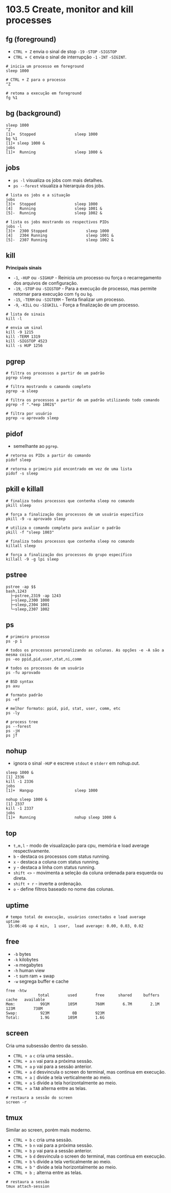 # 103.5 Create, monitor and kill processes

## fg (foreground)

* `CTRL + Z` envia o sinal de stop `-19` `-STOP` `-SIGSTOP`
* `CTRL + C` envia o sinal de interrupção `-1` `-INT` `-SIGINT`.

```shell
# inicia um processo em foreground
sleep 1000

# CTRL + Z para o processo
^Z

# retoma a execução em foreground
fg %1
```

## bg (background)

```shell
sleep 1000
^Z
[1]+  Stopped                 sleep 1000
bg %1
[1]+ sleep 1000 &
jobs
[1]+  Running                 sleep 1000 &
```

## jobs

* `ps -l` visualiza os jobs com mais detalhes.
* `ps --forest` visualiza a hierarquia dos jobs.

```shell
# lista os jobs e a situação
jobs
[3]+  Stopped                 sleep 1000
[4]   Running                 sleep 1001 &
[5]-  Running                 sleep 1002 &

# lista os jobs mostrando os respectivos PIDs
jobs -l
[3]+  2300 Stopped                 sleep 1000
[4]   2304 Running                 sleep 1001 &
[5]-  2307 Running                 sleep 1002 &
```

## kill

**Principais sinais**
* `-1`, `-HUP` ou `-SIGHUP` - Reinicia um processo ou força o recarregamento dos arquivos de configuração.
* `-19`, `-STOP` ou `-SIGSTOP` - Para a execução de processo, mas permite retornar para execução com `fg` ou `bg`.
* `-15`, `-TERM` ou `-SIGTERM` - Tenta finalizar um processo.
* `-9`, `-KILL` ou `-SIGKILL` - Força a finalização de um processo.

```shell
# lista de sinais
kill -l

# envia um sinal
kill -9 1215
kill -TERM 1319
kill -SIGSTOP 4523
kill -s HUP 1256
```

## pgrep

```shell
# filtra os processos a partir de um padrão
pgrep sleep

# filtra mostrando o camando completo
pgrep -a sleep

# filtra os processos a partir de um padrão utilizando todo comando
pgrep -f ".*eep 1002$"

# filtra por usuário
pgrep -u aprovado sleep
```

## pidof

* semelhante ao `pgrep`.

```shell
# retorna os PIDs a partir do comando
pidof sleep

# retorna o primeiro pid encontrado em vez de uma lista
pidof -s sleep
```

## pkill e killall

```shell
# finaliza todos processos que contenha sleep no comando
pkill sleep

# força a finalização dos processos de um usuário específico
pkill -9 -u aprovado sleep

# utiliza o comando completo para avaliar o padrão
pkill -f "sleep 1003"

# finaliza todos processos que contenha sleep no comando
killall sleep

# força a finalização dos processos do grupo específico
killall -9 -g lpi sleep
```

## pstree

```
pstree -ap $$
bash,1243
  ├─pstree,2319 -ap 1243
  ├─sleep,2300 1000
  ├─sleep,2304 1001
  └─sleep,2307 1002
```

## ps

```shell
# primeiro processo
ps -p 1

# todos os processos personalizando as colunas. As opções -e -A são a mesma coisa
ps -eo ppid,pid,user,stat,ni,comm

# todos os processos de um usuário
ps -fu aprovado

# BSD syntax
ps axu

# formato padrão
ps -ef

# melhor formato: ppid, pid, stat, user, comm, etc
ps -ly

# process tree
ps --forest
ps -jH
ps jf
```

## nohup

* ignora o sinal `-HUP` e escreve `stdout` e `stderr` em nohup.out.

```shell
sleep 1000 &
[1] 2336
kill -1 2336
jobs
[1]+  Hangup                  sleep 1000

nohup sleep 1000 &
[1] 2337
kill -1 2337
jobs
[1]+  Running                 nohup sleep 1000 &
```

## top

* `t,m,l` - modo de visualização para cpu, memória e load average respectivamente.
* `b` - destaca os processos com status running.
* `x` - destaca a coluna com status running.
* `y` - destaca a linha com status running.
* `shift <>` - movimenta a seleção da coluna ordenada para esquerda ou direta.
* `shift + r` - inverte a ordenação.
* `o` - define filtros baseado no nome das colunas.

## uptime

```shell
# tempo total de execução, usuários conectados e load average
uptime
 15:06:46 up 4 min,  1 user,  load average: 0.00, 0.03, 0.02
```

## free

* `-b` bytes
* `-k` kilobytes
* `-m` megabytes
* `-h` human view
* `-t` sum ram + swap
* `-w` segrega buffer e cache

```shell
free -htw
              total        used        free      shared     buffers       cache   available
Mem:           991M        105M        760M        6.7M        2.1M        123M        738M
Swap:          923M          0B        923M
Total:         1.9G        105M        1.6G
```

## screen

Cria uma subsessão dentro da sessão.

* `CTRL + a` `c` cria uma sessão..
* `CTRL + a` `n` vai para a próxima sessão.
* `CTRL + a` `p` vai para a sessão anterior.
* `CTRL + a` `d` desvincula o screen do terminal, mas continua em execução.
* `CTRL + a` `|` divide a tela verticalmente ao meio.
* `CTRL + a` `S` divide a tela horizontalmente ao meio.
* `CTRL + a` `TAB` alterna entre as telas.

```shell
# restaura a sessão do screen
screen -r
```

## tmux

Similar ao screen, porém mais moderno.

* `CTRL + b` `c` cria uma sessão.
* `CTRL + b` `n` vai para a próxima sessão.
* `CTRL + b` `p` vai para a sessão anterior.
* `CTRL + b` `d` desvincula o screen do terminal, mas continua em execução.
* `CTRL + b` `%` divide a tela verticalmente ao meio.
* `CTRL + b` `"` divide a tela horizontalmente ao meio.
* `CTRL + b` `;` alterna entre as telas.

```shell
# restaura a sessão
tmux attach-session
```
